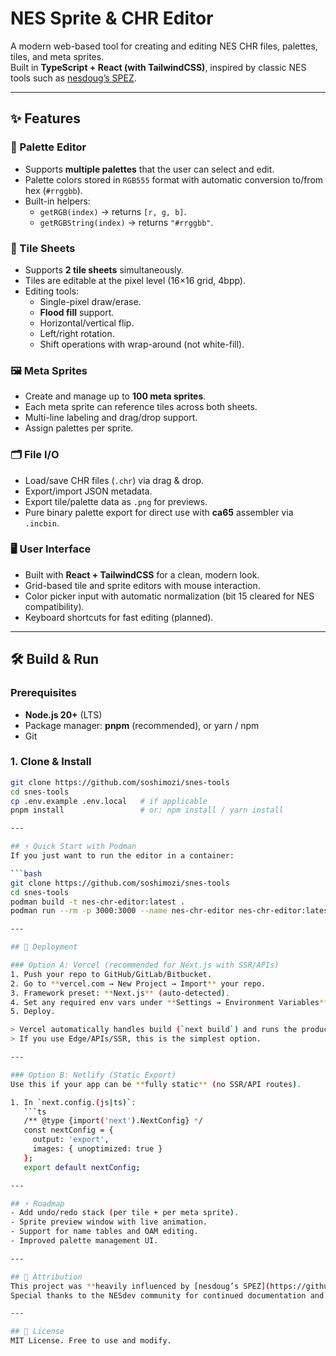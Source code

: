 # NES Sprite & CHR Editor

A modern web-based tool for creating and editing NES CHR files, palettes, tiles, and meta sprites.  
Built in **TypeScript + React (with TailwindCSS)**, inspired by classic NES tools such as [nesdoug’s SPEZ](https://github.com/nesdoug).

---

## ✨ Features

### 🎨 Palette Editor
- Supports **multiple palettes** that the user can select and edit.
- Palette colors stored in `RGB555` format with automatic conversion to/from hex (`#rrggbb`).
- Built-in helpers:
  - `getRGB(index)` → returns `[r, g, b]`.
  - `getRGBString(index)` → returns `"#rrggbb"`.

### 🧱 Tile Sheets
- Supports **2 tile sheets** simultaneously.
- Tiles are editable at the pixel level (16×16 grid, 4bpp).
- Editing tools:
  - Single-pixel draw/erase.
  - **Flood fill** support.
  - Horizontal/vertical flip.
  - Left/right rotation.
  - Shift operations with wrap-around (not white-fill).

### 🖼️ Meta Sprites
- Create and manage up to **100 meta sprites**.
- Each meta sprite can reference tiles across both sheets.
- Multi-line labeling and drag/drop support.
- Assign palettes per sprite.

### 🗂️ File I/O
- Load/save CHR files (`.chr`) via drag & drop.
- Export/import JSON metadata.
- Export tile/palette data as `.png` for previews.
- Pure binary palette export for direct use with **ca65** assembler via `.incbin`.

### 🖥️ User Interface
- Built with **React + TailwindCSS** for a clean, modern look.
- Grid-based tile and sprite editors with mouse interaction.
- Color picker input with automatic normalization (bit 15 cleared for NES compatibility).
- Keyboard shortcuts for fast editing (planned).

---
## 🛠️ Build & Run

### Prerequisites
- **Node.js 20+** (LTS)
- Package manager: **pnpm** (recommended), or yarn / npm
- Git

### 1. Clone & Install
```bash
git clone https://github.com/soshimozi/snes-tools
cd snes-tools
cp .env.example .env.local   # if applicable
pnpm install                 # or: npm install / yarn install

---

## ⚡ Quick Start with Podman
If you just want to run the editor in a container:

```bash
git clone https://github.com/soshimozi/snes-tools
cd snes-tools
podman build -t nes-chr-editor:latest .
podman run --rm -p 3000:3000 --name nes-chr-editor nes-chr-editor:latest

---

## 🚀 Deployment

### Option A: Vercel (recommended for Next.js with SSR/APIs)
1. Push your repo to GitHub/GitLab/Bitbucket.
2. Go to **vercel.com → New Project → Import** your repo.
3. Framework preset: **Next.js** (auto-detected).
4. Set any required env vars under **Settings → Environment Variables**.
5. Deploy.

> Vercel automatically handles build (`next build`) and runs the production server.
> If you use Edge/APIs/SSR, this is the simplest option.

---

### Option B: Netlify (Static Export)
Use this if your app can be **fully static** (no SSR/API routes).

1. In `next.config.(js|ts)`:
   ```ts
   /** @type {import('next').NextConfig} */
   const nextConfig = {
     output: 'export',
     images: { unoptimized: true }
   };
   export default nextConfig;

---

## ⚡ Roadmap
- Add undo/redo stack (per tile + per meta sprite).
- Sprite preview window with live animation.
- Support for name tables and OAM editing.
- Improved palette management UI.

---

## 🙏 Attribution
This project was **heavily influenced by [nesdoug’s SPEZ](https://github.com/nesdoug)**, which laid much of the groundwork for NES sprite and CHR editing.  
Special thanks to the NESdev community for continued documentation and inspiration.

---

## 📜 License
MIT License. Free to use and modify.
